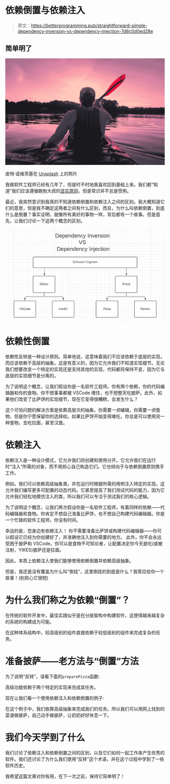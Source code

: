 # 依赖倒置与依赖注入

> 原文：<https://betterprogramming.pub/straightforward-simple-dependency-inversion-vs-dependency-injection-7d8c0d0ed28e>

## 简单明了

![](img/e8253093c6ae3212965ea1a4acba4f6e.png)

皮特·诺维茨基在 [Unsplash](https://unsplash.com?utm_source=medium&utm_medium=referral) 上的照片

我做软件工程师已经有几年了，但是时不时地我喜欢回到基础上来。我们都“知道”我们应该遵循鲍勃大叔的[坚实原则](https://en.wikipedia.org/wiki/SOLID)，但是常识并不总是惯例。

最近，我突然意识到我真的不知道依赖倒置和依赖注入之间的区别。我大概知道它们的意思，但是我不确定这两者之间有什么区别，而且，为什么叫依赖倒置，到底什么是倒置？事实证明，就像所有美好的事物一样，背后都有一个故事。但是首先，让我们讨论一下这两个概念的区别。

![](img/fe4dab83637c2033c6c6d9c6c04664a7.png)

# 依赖性倒置

依赖性反转是一种设计原则。简单地说，这意味着我们不应该依赖于底层的实现，而应该依赖于高层的抽象。这是有意义的，因为它允许我们不知道实现细节。无论我们想要改变一个特定的实现还是支持其他的实现，代码都将保持不变，因为它与底层的实现细节是分离的。

为了说明这个概念，让我们假设你是一名软件工程师。你有两个依赖，你的代码编辑器和你的食物。你不想事事都被 VSCode 缠住，也不想整天吃披萨。此外，如果他们改变了比萨饼的实现细节，现在它变得很糟糕，会发生什么？

这个可怕问题的解决方案是依靠高层次的抽象。你需要*一些*编辑，你需要*一些*食物，但是你宁愿保留你的选择权。如果比萨饼开始变得难吃，你总是可以使用另一种食物，去吃拉面，甚至汉堡。

# 依赖注入

依赖注入是一种设计模式，它允许我们将创建和使用分开。它允许我们在运行时“注入”所需的对象，而不用担心自己构造它们。它也倾向于与依赖倒置原则携手工作。

例如，我们可以依赖高级抽象类，并在运行时根据所需的用例注入特定的实现。这允许我们编写更多可配置的动态代码。它甚至提高了我们测试代码的能力，因为它允许我们轻松地模仿注入的类，所以我们可以专注于测试我们的核心逻辑。

为了说明这个概念，让我们再次假设你是一名软件工程师，有着同样的依赖——代码编辑器和食物。你肯定不想自己准备比萨饼，也不想自己构建代码编辑器。你是一个忙碌的软件工程师，你没有时间。

幸运的是，您身边有依赖注入！
你不需要准备比萨饼或构建代码编辑器——你可以假设它已经为你创建好了，并准确地注入到你需要的地方。
此外，你不会永远受困于披萨和 VSCode。你可以是食物不可知论者，让配置决定你今天是吃(或被注射，YIKES)披萨还是拉面。

因此，本质上依赖注入使我们能够使用依赖倒置并依赖高级抽象。

但是，我还是没有覆盖为什么叫“倒挂”，这里倒挂的到底是什么？我答应给你一个故事！(别担心它很短)

# 为什么我们称之为依赖“倒置”？

在传统的软件开发中，最佳实践似乎是在分层架构中构建软件，这使得越来越复杂的系统的构建成为可能。

在这种体系结构中，较高级别的组件直接依赖于较低级别的组件来完成复杂的任务。

# 准备披萨——老方法与“倒置”方法

为了说明“反转”，请看下面的`preparePizza`函数:

高级功能依赖于两个特定的实现来完成其任务。

现在让我们看一个使用依赖注入和依赖倒置的例子:

在这个例子中，我们依靠高级抽象来完成我们的任务。所以我们可以用网上找到的菜谱做披萨，自己动手做披萨，让奶奶好好休息一下。

# 我们今天学到了什么

我们讨论了依赖注入和依赖倒置之间的区别，以及它们如何一起工作来产生优秀的软件。我们还讨论了为什么我们使用“反转”这个术语，并在这个过程中学到了一些软件历史。

我希望这篇文章对你有用，在下一次之前，保持它简单明了！